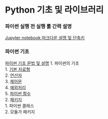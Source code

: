 # Python 기초 및 라이브러리

### 파이썬 실행 전 실행 툴 간력 설명
[Jupyter notebook 마크다운 설명 및 단축키](./files/0.%20Jupyter%20마크%20다운%20및%20단축키.ipynb)

### 파이썬 기초
[파이썬 기초 문법 및 설명](./Python%20기초%20및%20설명.ipynb)
    1. 파이썬의 기초  
        1. [기본 자료형](./files/1-1._Python의_기초_기본_자료형.ipynb)  
        2. [연산자](./files/1-2._Python의_기초_연산자.ipynb)  
        3. [제어문](./files/1-3._Python의_제어문.ipynb)  
        4. [예외처리](./files/1-4._Python의_예외처리.ipynb)  
        5. [파이썬 함수](./files/1-5._Python의_파이썬%20함수.ipynb)  
    2. [패키지](./files/2.패키지.ipynb)  
        1. 파이썬 클래스  
        2. 모듈가 패키지  